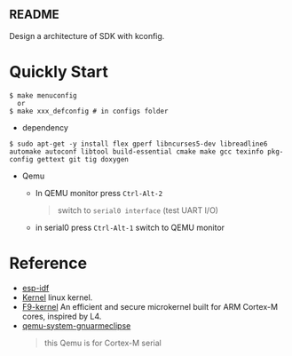 README
---

Design a architecture of SDK with kconfig.

# Quickly Start

```shell
$ make menuconfig
  or
$ make xxx_defconfig # in configs folder
```

+ dependency

```shell
$ sudo apt-get -y install flex gperf libncurses5-dev libreadline6 automake autoconf libtool build-essential cmake make gcc texinfo pkg-config gettext git tig doxygen
```

+ Qemu

    - In QEMU monitor press `Ctrl-Alt-2`
        > switch to `serial0 interface` (test UART I/O)

    - in serial0 press `Ctrl-Alt-1`
        switch to QEMU monitor


# Reference
* [esp-idf](https://github.com/espressif/esp-idf)
* [Kernel](https://www.kernel.org/) linux kernel.
* [F9-kernel](https://github.com/f9micro/f9-kernel) An efficient and secure microkernel built for ARM Cortex-M cores, inspired by L4.
* [qemu-system-gnuarmeclipse](https://github.com/xpack-dev-tools/qemu-arm-xpack/releases/)
    > this Qemu is for Cortex-M serial
